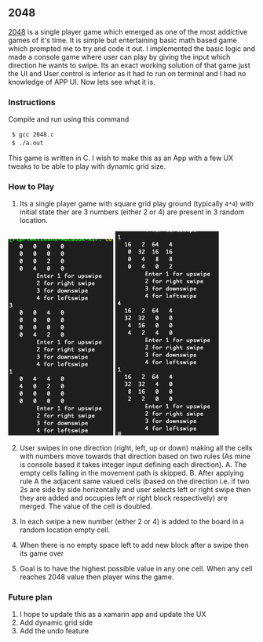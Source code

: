 ## 2048

[2048](https://play.google.com/store/apps/details?id=com.androbaby.original2048&hl=en_IN&gl=US) is a single player game which emerged as one of the most addictive games of it's time. It is simple but entertaining basic math based game which prompted me to try and code it out. I implemented the basic logic and made a console game where user can play by giving the input which direction he wants to swipe. Its an exact working solution of that game just the UI and User control is inferior as it had to run on terminal and I had no knowledge of APP UI. Now lets see what it is.

### Instructions

Compile and run using this command

```bash
 $ gcc 2048.c
 $ ./a.out
 ```
This game is written in C. I wish to make this as an App with a few UX tweaks to be able to play with dynamic grid size.

### How to Play

1. Its a single player game with square grid play ground (typically `4*4`) with initial state ther are 3 numbers (either 2 or 4) are present in 3 random location.

![Screenshot 1](2048_1.png) ![Screenshot 2](2048_2.png) 

2. User swipes in one direction (right, left, up or down) making all the cells with numbers move towards that direction based on two rules (As mine is console based it takes integer input defining each direction).
  A. The empty cells falling in the movement path is skipped.
  B. After applying rule A the adjacent same valued cells (based on the direction i.e. if two 2s are side by side horizontally and user selects left or right swipe then they are added and occupies left or right block respectively) are merged. The value of the cell is doubled.
  
3. In each swipe a new number (either 2 or 4) is added to the board in a random location empty cell.

4. When there is no empty space left to add new block after a swipe then its game over

5. Goal is to have the highest possible value in any one cell. When any cell reaches 2048 value then player wins the game.

### Future plan

1. I hope to update this as a xamarin app and update the UX
2. Add dynamic grid side
3. Add the undo feature

